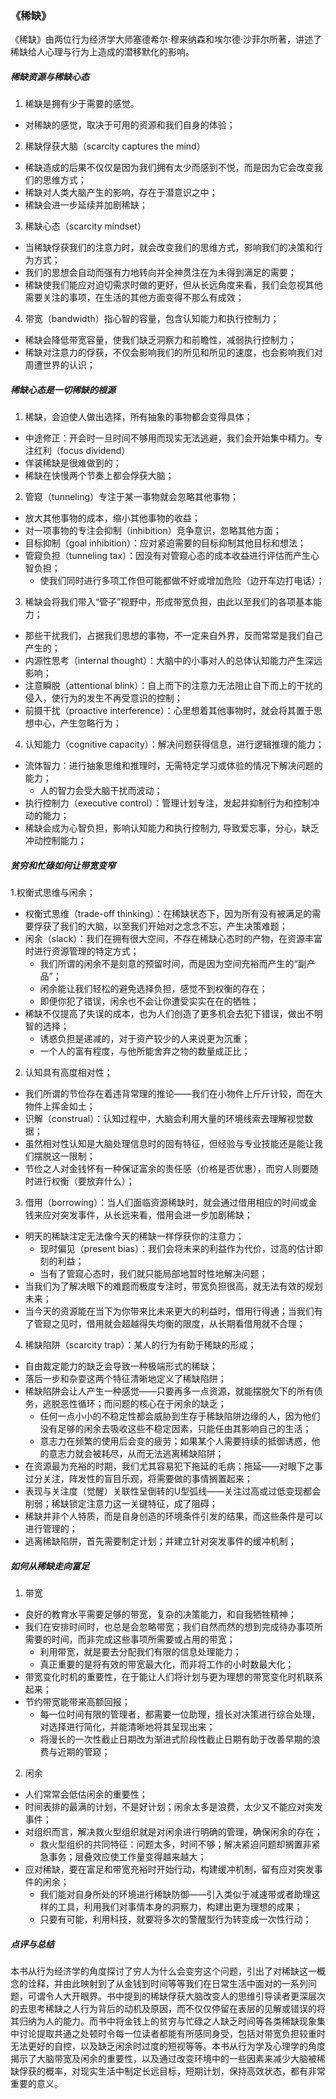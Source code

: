 ### 《稀缺》

《稀缺》由两位行为经济学大师塞德希尔·穆来纳森和埃尔德·沙菲尔所著，讲述了稀缺给人心理与行为上造成的潜移默化的影响。


##### 稀缺资源与稀缺心态
1. 稀缺是拥有少于需要的感觉。
  - 对稀缺的感觉，取决于可用的资源和我们自身的体验；
2. 稀缺俘获大脑（scarcity captures the mind）
  - 稀缺造成的后果不仅仅是因为我们拥有太少而感到不悦，而是因为它会改变我们的思维方式；
  - 稀缺对人类大脑产生的影响，存在于潜意识之中；
  - 稀缺会进一步延续并加剧稀缺；
3. 稀缺心态（scarcity mindset）
  - 当稀缺俘获我们的注意力时，就会改变我们的思维方式，影响我们的决策和行为方式；
  - 我们的思想会自动而强有力地转向并全神贯注在为未得到满足的需要；
  - 稀缺使我们能应对迫切需求时做的更好，但从长远角度来看，我们会忽视其他需要关注的事项，在生活的其他方面变得不那么有成效； 
4. 带宽（bandwidth）指心智的容量，包含认知能力和执行控制力；
  - 稀缺会降低带宽容量，使我们缺乏洞察力和前瞻性，减弱执行控制力；
  - 稀缺对注意力的俘获，不仅会影响我们的所见和所见的速度，也会影响我们对周遭世界的认识；


##### 稀缺心态是一切稀缺的根源
1. 稀缺，会迫使人做出选择，所有抽象的事物都会变得具体；
  - 中途修正：开会时一旦时间不够用而现实无法逃避，我们会开始集中精力。专注红利（focus dividend）
  - 佯装稀缺是很难做到的；
  - 稀缺在快慢两个节奏上都会俘获大脑；
2. 管窥（tunneling）专注于某一事物就会忽略其他事物；
  - 放大其他事物的成本，缩小其他事物的收益；
  - 对一项事物的专注会抑制（inhibition）竞争意识，忽略其他方面；
  - 目标抑制（goal inhibition）：应对紧迫需要的目标抑制其他目标和想法；
  - 管窥负担（tunneling tax）：因没有对管窥心态的成本收益进行评估而产生心智负担；
    - 使我们同时进行多项工作但可能都做不好或增加危险（边开车边打电话）；
3. 稀缺会将我们带入“管子”视野中，形成带宽负担，由此以至我们的各项基本能力；
  - 那些干扰我们，占据我们思想的事物，不一定来自外界，反而常常是我们自己产生的；
  - 内源性思考（internal thought）：大脑中的小事对人的总体认知能力产生深远影响；
  - 注意瞬脱（attentional blink）：自上而下的注意力无法阻止自下而上的干扰的侵入，使行为的发生不再受意识的控制；
  - 前摄干扰（proactive interference）：心里想着其他事物时，就会将其置于思想中心，产生忽略行为；
4. 认知能力（cognitive capacity）：解决问题获得信息，进行逻辑推理的能力；
  - 流体智力：进行抽象思维和推理时，无需特定学习或体验的情况下解决问题的能力；
    - 人的智力会受大脑干扰而波动；
  - 执行控制力（executive control）：管理计划专注，发起并抑制行为和控制冲动的能力；
  - 稀缺会成为心智负担，影响认知能力和执行控制力, 导致爱忘事，分心，缺乏冲动控制能力；


##### 贫穷和忙碌如何让带宽变窄
1.权衡式思维与闲余；
  - 权衡式思维（trade-off thinking）：在稀缺状态下，因为所有没有被满足的需要俘获了我们的大脑，以至我们开始对之念念不忘，产生决策难题；
  - 闲余（slack）：我们在拥有很大空间，不存在稀缺心态时的产物，在资源丰富时进行资源管理的特定方式；
    - 我们所谓的闲余不是刻意的预留时间，而是因为空间充裕而产生的“副产品”；
    - 闲余能让我们轻松的避免选择负担，感觉不到权衡的存在；
    - 即便你犯了错误，闲余也不会让你遭受实实在在的牺牲；
  - 稀缺不仅提高了失误的成本，也为人们创造了更多机会去犯下错误，做出不明智的选择；
    - 诱惑负担是递减的，对于资产较少的人来说更为沉重；
    - 一个人的富有程度，与他所能舍弃之物的数量成正比；

2. 认知具有高度相对性；
  - 我们所谓的节俭存在着违背常理的推论——我们在小物件上斤斤计较，而在大物件上挥金如土；
  - 识解（construal）：认知过程中，大脑会利用大量的环境线索去理解视觉数据；
  - 虽然相对性认知是大脑处理信息时的固有特征，但经验与专业技能还是能让我们摆脱这一限制；
  - 节俭之人对金钱怀有一种保证富余的责任感（价格是否优惠），而穷人则要随时进行权衡（要放弃什么）；

3. 借用（borrowing）：当人们面临资源稀缺时，就会通过借用相应的时间或金钱来应对突发事件，从长远来看，借用会进一步加剧稀缺；
  - 明天的稀缺注定无法像今天的稀缺一样俘获你的注意力；
    - 现时偏见（present bias）：我们会将未来的利益作为代价，过高的估计即刻的利益；
    - 当有了管窥心态时，我们就只能局部地暂时性地解决问题；
  - 当我们为了解决眼下的难题而极度专注时，带宽负担很高，就无法有效的规划未来；
  - 当今天的资源能在当下为你带来比未来更大的利益时，借用行得通；当我们有了管窥之见时，借用就会超越得失均衡的限度，从长期看借用就不合理；

4. 稀缺陷阱（scarcity trap）：某人的行为有助于稀缺的形成；
  - 自由裁定能力的缺乏会导致一种极端形式的稀缺；
  - 落后一步和杂耍这两个特征清晰地定义了稀缺陷阱；
  - 稀缺陷阱会让人产生一种感觉——只要再多一点资源，就能摆脱欠下的所有债务，逃脱恶性循环；而问题的核心在于闲余的缺乏；
    - 任何一点小小的不稳定性都会威胁到生存于稀缺陷阱边缘的人，因为他们没有足够的闲余去吸收这些不稳定因素，只能任由其影响自己的生活；
    - 意志力在频繁的使用后会变的疲劳；如果某个人需要持续的抵御诱惑，他的意志力就会被耗尽，从而无法逃离稀缺陷阱；
  - 在资源最为充裕的时期，我们尤其容易犯下拖延的毛病；拖延——对眼下之事过分关注，阵发性的盲目乐观，将需要做的事情搁置起来；
  - 表现与关注度（觉醒）关联性呈倒转的U型弧线——关注过高或过低变现都会削弱；稀缺锁定注意力这一关键特征，成了阻碍；
  - 稀缺并非个人特质，而是自身创造的环境条件引发的结果，而这些条件是可以进行管理的；
  - 逃离稀缺陷阱，首先需要制定计划；并建立针对突发事件的缓冲机制；
  

##### 如何从稀缺走向富足
1. 带宽
  - 良好的教育水平需要足够的带宽，复杂的决策能力，和自我牺牲精神；
  - 我们在安排时间时，也总是会忽略带宽；我们自然而然的想到完成待办事项所需要的时间，而非完成这些事项所需要或占用的带宽；
    - 利用带宽，就是要去分配我们有限的信息处理能力；
    - 真正重要的是将有效的带宽最大化，而非将工作的小时数最大化；
  - 带宽变化时机的重要性，在于能让人们将计划与更为理想的带宽变化时机联系起来；
  - 节约带宽能带来高额回报；
    - 每一位时间有限的管理者，都需要一位助理，擅长对决策进行综合处理，对选择进行简化，并能清晰地将其呈现出来；
    - 将漫长的一次性截止日期改为渐进式阶段性截止日期有助于改善早期的浪费与近期的管窥；

2. 闲余
  - 人们常常会低估闲余的重要性；
  - 时间表排的最满的计划，不是好计划；闲余太多是浪费，太少又不能应对突发事件；
  - 对组织而言，解决救火型组织就是对闲余进行明确的管理，确保闲余的存在；
    - 救火型组织的共同特征：问题太多，时间不够；解决紧迫问题却搁置非紧急事务；层叠效应使工作量变得越来越大；
  - 应对稀缺，要在富足和带宽充裕时开始行动，构建缓冲机制，留有应对突发事件的闲余；
    - 我们能对自身所处的环境进行稀缺防御——引入类似于减速带或者助理这样的工具，利用我们对事情本身的洞察力，构建出更为理想的成果；
    - 只要有可能，利用科技，就要将多次的警醒型行为转变成一次性行动；


##### 点评与总结
本书从行为经济学的角度探讨了穷人为什么会变穷这个问题，引出了对稀缺这一概念的诠释，并由此映射到了从金钱到时间等等我们在日常生活中面对的一系列问题，可谓令人大开眼界。书中提到的稀缺俘获大脑改变人的思维引导读者更深层次的去思考稀缺之人行为背后的动机及原因，而不仅仅停留在表层的见解或错误的将其归纳为人的能力。而书中将金钱上的贫穷与忙碌之人缺乏时间等各类稀缺现象集中讨论提取共通之处顿时令每一位读者都能有所感同身受，包括对带宽负担较重时无法更好的自控，以及缺乏闲余时过度的短视等等。本书从行为学及心理学的角度揭示了大脑带宽及闲余的重要性，以及通过改变环境中的一些因素来减少大脑被稀缺俘获的概率，对现实生活中制定长远目标，短期计划，保持高效状态，都有非常重要的意义。

